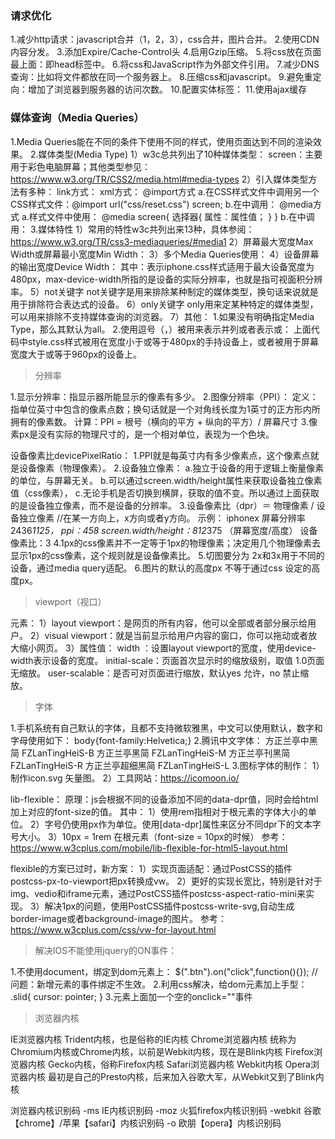 ### 请求优化

1.减少http请求：javascript合并（1，2，3），css合并，图片合并。
2.使用CDN内容分发。
3.添加Expire/Cache-Control头
4.启用Gzip压缩。
5.将css放在页面最上面：即head标签中。
6.将css和JavaScript作为外部文件引用。
7.减少DNS查询：比如将文件都放在同一个服务器上。
8.压缩css和javascript。
9.避免重定向：增加了浏览器到服务器的访问次数。
10.配置实体标签：
11.使用ajax缓存

	
### 媒体查询（Media Queries）

1.Media Queries能在不同的条件下使用不同的样式，使用页面达到不同的渲染效果。
2.媒体类型(Media Type)
    1）w3c总共列出了10种媒体类型：
        screen：主要用于彩色电脑屏幕；其他类型参见：https://www.w3.org/TR/CSS2/media.html#media-types
    2）引入媒体类型方法有多种：
        link方式：<link rel="stylesheet" type="text/css" href="../css/print.css" media="print" />
        xml方式：<?xml-stylesheet rel="stylesheet" media="screen" href="css/style.css" ?>
        @import方式
            a.在CSS样式文件中调用另一个CSS样式文件：@import url("css/reset.css") screen;
            b.在<style>...</style>中调用：<style type="text/css"> @import url("css/style.css") all;</style>
        @media方式
            a.样式文件中使用：
            @media screen{
                选择器{
                    属性：属性值；
                }
            }
            b.在<style>...</style>中调用：
            <style type="text/css">
                @media screen{
                    选择器{
                        属性：属性值；
                    }
                }
            </style>
3.媒体特性
    1）常用的特性w3c共列出来13种，具体参阅：https://www.w3.org/TR/css3-mediaqueries/#media1
    2）屏幕最大宽度Max Width或屏幕最小宽度Min Width：
            <link rel="stylesheet" media="screen and (max-width:600px)" href="small.css" type="text/css" />
    3）多个Media Queries使用：
            <link rel="stylesheet" media="screen and (min-width:600px) and (max-width:900px)" href="style.css" type="text/css" />
    4）设备屏幕的输出宽度Device Width：
            <link rel="stylesheet" media="screen and (max-device-width: 480px)" href="iphone.css" type="text/css" />
            其中：表示iphone.css样式适用于最大设备宽度为480px，max-device-width所指的是设备的实际分辨率，也就是指可视面积分辨率。
    5）not关键字
            <link rel="stylesheet" media="not print and (max-width: 1200px)" href="print.css" type="text/css" />
            not关键字是用来排除某种制定的媒体类型，换句话来说就是用于排除符合表达式的设备。
    6）only关键字
        <link rel="stylesheet" media="only screen and (max-device-width:240px)" href="android240.css" type="text/css" />
        only用来定某种特定的媒体类型，可以用来排除不支持媒体查询的浏览器。
    7）其他：
        1.如果没有明确指定Media Type，那么其默认为all。
        2.使用逗号（，）被用来表示并列或者表示或：
            <link rel="stylesheet" type="text/css" href="style.css" media="handheld and (max-width:480px), screen and (min-width:960px)" />
            上面代码中style.css样式被用在宽度小于或等于480px的手持设备上，或者被用于屏幕宽度大于或等于960px的设备上。
            

> 分辨率

1.显示分辨率：指显示器所能显示的像素有多少。
2.图像分辨率（PPI）：
    定义：指单位英寸中包含的像素点数；换句话就是一个对角线长度为1英寸的正方形内所拥有的像素数。
        计算：PPI = 根号（横向的平方 + 纵向的平方）/ 屏幕尺寸
3.像素px是没有实际的物理尺寸的，是一个相对单位，表现为一个色块。

设备像素比devicePixelRatio：
1.PPI就是每英寸内有多少像素点，这个像素点就是设备像素（物理像素）。
2.设备独立像素：
    a.独立于设备的用于逻辑上衡量像素的单位，与屏幕无关。
    b.可以通过screen.width/height属性来获取设备独立像素值（css像素），
    c.无论手机是否切换到横屏，获取的值不变。所以通过上面获取的是设备独立像素，而不是设备的分辨率。
3.设备像素比（dpr）＝ 物理像素 / 设备独立像素  //在某一方向上，x方向或者y方向。
    示例：
        iphonex 屏幕分辨率 2436*1125， 
                ppi：458
        screen.width/height：812*375  （屏幕宽度/高度）
        设备像素比：3
4.1px的css像素并不一定等于1px的物理像素；决定用几个物理像素去显示1px的css像素，这个规则就是设备像素比。
5.切图要分为 2x和3x用于不同的设备，通过media query适配。
6.图片的默认的高度px 不等于通过css 设定的高度px。

> viewport（视口）

元素：<meta name="viewport" content="width=device-width,initial-scale=1.0,user-scalable=no">
    1）layout viewport：是网页的所有内容，他可以全部或者部分展示给用户。
    2）visual viewport：就是当前显示给用户内容的窗口，你可以拖动或者放大缩小网页。
    3）属性值：
        width        ：设置layout viewport的宽度，使用device-width表示设备的宽度。
        initial-scale：页面首次显示时的缩放级别，取值 1.0页面无缩放。
        user-scalable：是否可对页面进行缩放，默认yes 允许，no 禁止缩放。

> 字体

1.手机系统有自己默认的字体，且都不支持微软雅黑，中文可以使用默认，数字和字母使用如下：
    body{font-family:Helvetica;}
2.腾讯中文字体：
    方正兰亭中黑简   FZLanTingHeiS-B
    方正兰亭黑简     FZLanTingHeiS-M
    方正兰亭刊黑简   FZLanTingHeiS-R
    方正兰亭超细黑简 FZLanTingHeiS-L
3.图标字体的制作：
    1）制作icon.svg 矢量图。
    2）工具网站：https://icomoon.io/ 

lib-flexible：
    原理：js会根据不同的设备添加不同的data-dpr值，同时会给html加上对应的font-size的值。
    其中：
    1）使用rem指相对于根元素的字体大小的单位。
    2）字号仍使用px作为单位。使用[data-dpr]属性来区分不同dpr下的文本字号大小。
    3）10px  = 1rem 在根元素（font-size = 10px的时候）
    参考：https://www.w3cplus.com/mobile/lib-flexible-for-html5-layout.html


flexible的方案已过时，新方案：
    1）实现页面适配：通过PostCSS的插件postcss-px-to-viewport把px转换成vw。
    2）更好的实现长宽比，特别是针对于img、vedio和iframe元素，通过PostCSS插件postcss-aspect-ratio-mini来实现。
    3）解决1px的问题，使用PostCSS插件postcss-write-svg,自动生成border-image或者background-image的图片。
    参考：https://www.w3cplus.com/css/vw-for-layout.html

> 解决IOS不能使用jquery的ON事件：

1.不使用document，绑定到dom元素上：
    $(".btn").on("click",function(){});
    // 问题：新增元素的事件绑定不生效。
2.利用css解决，给dom元素加上手型：
    .slid{ cursor: pointer; }
3.元素上面加一个空的onclick=""事件

> 浏览器内核

IE浏览器内核        Trident内核，也是俗称的IE内核
Chrome浏览器内核    统称为Chromium内核或Chrome内核，以前是Webkit内核，现在是Blink内核
Firefox浏览器内核   Gecko内核，俗称Firefox内核
Safari浏览器内核    Webkit内核
Opera浏览器内核     最初是自己的Presto内核，后来加入谷歌大军，从Webkit又到了Blink内核

浏览器内核识别码
-ms                IE内核识别码
-moz               火狐firefox内核识别码
-webkit            谷歌【chrome】/苹果【safari】内核识别码
-o                 欧朋【opera】内核识别码